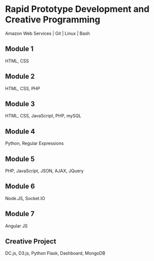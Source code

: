 # Rapid Prototype Development and Creative Programming

Amazon Web Services | Git | Linux | Bash

## Module 1
HTML, CSS

## Module 2
HTML, CSS, PHP

## Module 3
HTML, CSS, JavaScript, PHP, mySQL

## Module 4
Python, Regular Expressions

## Module 5
PHP, JavaScript, JSON, AJAX, JQuery

## Module 6
Node.JS, Socket.IO

## Module 7
Angular JS

## Creative Project
DC.js, D3.js, Python Flask, Dashboard, MongoDB
